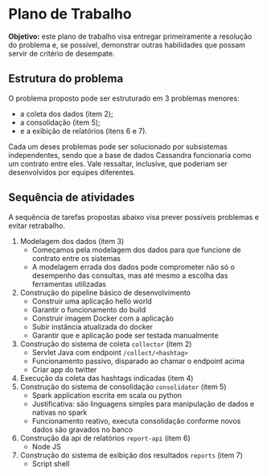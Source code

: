 
# Plano de Trabalho

**Objetivo:** este plano de trabalho visa entregar primeiramente a resolução do problema e, se possível, demonstrar outras habilidades que possam servir de critério de desempate.

## Estrutura do problema

O problema proposto pode ser estruturado em 3 problemas menores: 
  - a coleta dos dados (item 2);
  - a consolidação (item 5);
  - e a exibição de relatórios (itens 6 e 7).

Cada um deses problemas pode ser solucionado por subsistemas independentes, sendo que a base de dados Cassandra funcionaria como um contrato entre eles. Vale ressaltar, inclusive, que poderiam ser desenvolvidos por equipes diferentes.

## Sequência de atividades

A sequência de tarefas propostas abaixo visa prever possíveis problemas e evitar retrabalho.

1. Modelagem dos dados (item 3)
    - Começamos pela modelagem dos dados para que funcione de contrato entre os sistemas
    - A modelagem errada dos dados pode comprometer não só o desempenho das consultas, mas até mesmo a escolha das ferramentas utilizadas
2. Construção do pipeline básico de desenvolvimento
    - Construir uma aplicação hello world
    - Garantir o funcionamento do build
    - Construir imagem Docker com a aplicação
    - Subir instância atualizada do docker
    - Garantir que e aplicação pode ser testada manualmente
3. Construção do sistema de coleta `collector` (item 2)
    - Servlet Java com endpoint `/collect/<hashtag>`
    - Funcionamento passivo, disparado ao chamar o endpoint acima
    - Criar app do twitter
4. Execução da coleta das hashtags indicadas (item 4)
5. Construção do sistema de consolidação `consolidator` (item 5)
    - Spark application escrita em scala ou python
    - Justificativa: são linguagens simples para manipulação de dados e nativas no spark
    - Funcionamento reativo, executa consolidação conforme novos dados são gravados no banco
6. Construção da api de relatórios `report-api` (item 6)
    - Node JS
7. Construção do sistema de exibição dos resultados `reports` (item 7)
    - Script shell
